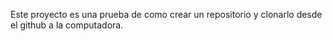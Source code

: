 Este proyecto es una prueba de como crear un repositorio y clonarlo desde el github a la computadora.

